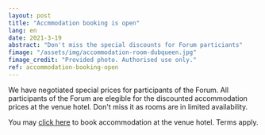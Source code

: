 ```yaml
---
layout: post
title: "Accmmodation booking is open"
lang: en
date: 2021-3-19
abstract: "Don't miss the special discounts for Forum particiants"
fimage: "/assets/img/accommodation-room-dubqueen.jpg"
fimage_credit: "Provided photo. Authorised use only."
ref: accommodation-booking-open
---
```

We have negotiated special prices for participants of the Forum. All participants of the Forum are elegible for the discounted accommodation prices at the venue hotel. Don't miss it as rooms are in limited availability.

You may [click here](/logistics#accommodation) to book accommodation at the venue hotel. Terms apply.

